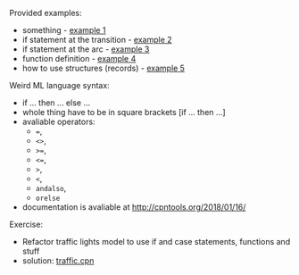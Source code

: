 
Provided examples:
  - something - [example 1](example1.cpn)
  - if statement at the transition - [example 2](example2.cpn)
  - if statement at the arc - [example 3](example3.cpn)
  - function definition - [example 4](example4.cpn)
  - how to use structures (records) - [example 5](example4.cpn)

Weird ML language syntax:
  - if ... then ... else ...
  - whole thing have to be in square brackets [if ... then ...]
  - avaliable operators: 
    - `=`, 
    - `<>`,
    - `>=`,
    - `<=`,
    - `>`,
    - `<`,
    - `andalso`,
    - `orelse`
  - documentation is avaliable at <http://cpntools.org/2018/01/16/>

Exercise:
  - Refactor traffic lights model to use if and case statements, functions and stuff
  - solution: [traffic.cpn](traffic.cpn)
